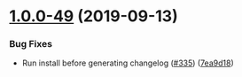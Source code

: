 # [1.0.0-49](https://github.com/serverless/serverless-azure-functions/compare/7ea9d18...v1.0.0-49) (2019-09-13)


### Bug Fixes

* Run install before generating changelog ([#335](https://github.com/serverless/serverless-azure-functions/issues/335)) ([7ea9d18](https://github.com/serverless/serverless-azure-functions/commit/7ea9d18))



